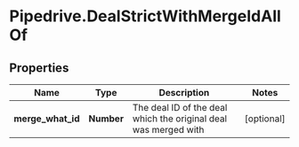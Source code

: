 # Pipedrive.DealStrictWithMergeIdAllOf

## Properties

Name | Type | Description | Notes
------------ | ------------- | ------------- | -------------
**merge_what_id** | **Number** | The deal ID of the deal which the original deal was merged with | [optional] 


